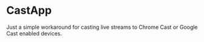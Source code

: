 # CastApp
Just a simple workaround for casting live streams to Chrome Cast or Google Cast enabled devices.
